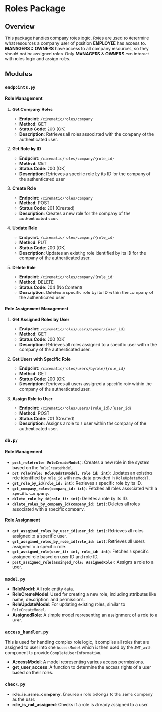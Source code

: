 # Roles Package

## Overview
This package handles company roles logic. Roles are used to determine what resources a company user of position **EMPLOYEE** has access to. **MANAGERS** & **OWNERS** have access to all company resources, so they should not be assigned roles. Only **MANAGERS** & **OWNERS** can interact with roles logic and assign roles.


## Modules

### `endpoints.py`

#### Role Management

1. **Get Company Roles**
   - **Endpoint**: `/cinematic/roles/company`
   - **Method**: GET
   - **Status Code**: 200 (OK)
   - **Description**: Retrieves all roles associated with the company of the authenticated user.

2. **Get Role by ID**
   - **Endpoint**: `/cinematic/roles/company/{role_id}`
   - **Method**: GET
   - **Status Code**: 200 (OK)
   - **Description**: Retrieves a specific role by its ID for the company of the authenticated user.

3. **Create Role**
   - **Endpoint**: `/cinematic/roles/company`
   - **Method**: POST
   - **Status Code**: 201 (Created)
   - **Description**: Creates a new role for the company of the authenticated user.

4. **Update Role**
   - **Endpoint**: `/cinematic/roles/company/{role_id}`
   - **Method**: PUT
   - **Status Code**: 200 (OK)
   - **Description**: Updates an existing role identified by its ID for the company of the authenticated user.

5. **Delete Role**
   - **Endpoint**: `/cinematic/roles/company/{role_id}`
   - **Method**: DELETE
   - **Status Code**: 204 (No Content)
   - **Description**: Deletes a specific role by its ID within the company of the authenticated user.

#### Role Assignment Management

1. **Get Assigned Roles by User**
   - **Endpoint**: `/cinematic/roles/users/byuser/{user_id}`
   - **Method**: GET
   - **Status Code**: 200 (OK)
   - **Description**: Retrieves all roles assigned to a specific user within the company of the authenticated user.

2. **Get Users with Specific Role**
   - **Endpoint**: `/cinematic/roles/users/byrole/{role_id}`
   - **Method**: GET
   - **Status Code**: 200 (OK)
   - **Description**: Retrieves all users assigned a specific role within the company of the authenticated user.

3. **Assign Role to User**
   - **Endpoint**: `/cinematic/roles/users/{role_id}/{user_id}`
   - **Method**: POST
   - **Status Code**: 201 (Created)
   - **Description**: Assigns a role to a user within the company of the authenticated user.


### `db.py`

#### Role Management
- **`post_role(role: RoleCreateModel)`**: Creates a new role in the system based on the `RoleCreateModel`.
- **`put_role(role: RoleUpdateModel, role_id: int)`**: Updates an existing role identified by `role_id` with new data provided in `RoleUpdateModel`.
- **`get_role_by_id(role_id: int)`**: Retrieves a specific role by its ID.
- **`get_company_roles(company_id: int)`**: Fetches all roles associated with a specific company.
- **`delete_role_by_id(role_id: int)`**: Deletes a role by its ID.
- **`delete_roles_by_company_id(company_id: int)`**: Deletes all roles associated with a specific company.

#### Role Assignment
- **`get_assgined_roles_by_user_id(user_id: int)`**: Retrieves all roles assigned to a specific user.
- **`get_assgined_roles_by_role_id(role_id: int)`**: Retrieves all users assigned to a specific role.
- **`get_assigned_role(user_id: int, role_id: int)`**: Fetches a specific assigned role based on user ID and role ID.
- **`post_assigned_role(assinged_role: AssignedRole)`**: Assigns a role to a user.


### `model.py`
- **RoleModel**: All role entity data.
- **RoleCreateModel**: Used for creating a new role, including attributes like name, description, and permissions.
- **RoleUpdateModel**: For updating existing roles, similar to `RoleCreateModel`.
- **AssignedRole**: A simple model representing an assignment of a role to a user.


### `access_handler.py`
This is used for handling complex role logic, it compiles all roles that are assigned to user into one `AccessModel` which is then used by the `JWT_auth` component to provide `CompleteUserInformation`.

- **AccessModel**: A model representing various access permissions.
- **get_user_access**: A function to determine the access rights of a user based on their roles.


### `check.py`
- **role_is_same_company**: Ensures a role belongs to the same company as the user.
- **role_is_not_assigned**: Checks if a role is already assigned to a user.
